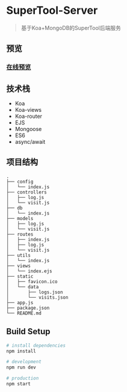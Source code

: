 # SuperTool-Server

> 基于Koa+MongoDB的SuperTool后端服务

## 预览

### [在线预览](https://igonglei.github.io/super-tool/)

## 技术栈

- Koa
- Koa-views
- Koa-router
- EJS
- Mongoose
- ES6
- async/await

## 项目结构
```
.
├── config
│   └── index.js
├── controllers
│   ├── log.js
│   └── visit.js
├── db
│   └── index.js
├── models
│   ├── log.js
│   └── visit.js
├── routes
│   ├── index.js
│   ├── log.js
│   └── visit.js
├── utils
│   └── index.js
├── views
│   └── index.ejs
├── static
│   ├── favicon.ico
│   └── data
│       ├── logs.json
│       └── visits.json
├── app.js
├── package.json
└── README.md
```

## Build Setup

``` bash
# install dependencies
npm install

# development
npm run dev

# production
npm start
```
